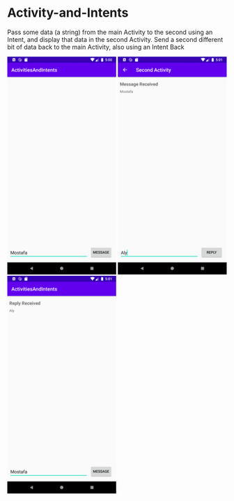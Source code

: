 # Activity-and-Intents
Pass some data (a string) from the main Activity to the second using an Intent, and display that data in the second Activity.
Send a second different bit of data back to the main Activity, also using an Intent Back


 <img src="device-2020-05-22-170050.png" width="250" >      <img src="device-2020-05-22-170118.png" width="250" >       <img src="device-2020-05-22-170134.png" width="250" >
